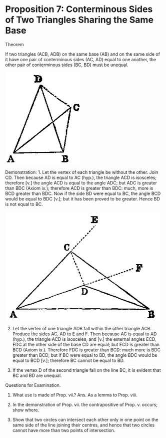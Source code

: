 
# Proposition 7: Conterminous Sides of Two Triangles Sharing the Same Base

Theorem

If two triangles (ACB, ADB) on the same base (AB) and on the same side of it have one pair of conterminous sides (AC, AD) equal to one another, the other pair of conterminous sides (BC, BD) must be unequal.

![Proposition 7](f020.png)

Demonstration: 1. Let the vertex of each triangle be without the other. Join CD. Then because AD is equal to AC (hyp.), the triangle ACD is isosceles; therefore [v.] the angle ACD is equal to the angle ADC; but ADC is greater than BDC (Axiom ix.); therefore ACD is greater than BDC: much, more is BCD greater than BDC. Now if the side BD were equal to BC, the angle BCD would be equal to BDC [v.]; but it has been proved to be greater. Hence BD is not equal to BC.

![Proposition 7](f021.png)

2. Let the vertex of one triangle ADB fall within the other triangle ACB. Produce the sides AC, AD to E and F. Then because AC is equal to AD (hyp.), the triangle ACD is isosceles, and [v.] the external angles ECD, FDC at the other side of the base CD are equal; but ECD is greater than BCD (Axiom ix.). Therefore FDC is greater than BCD: much more is BDC greater than BCD; but if BC were equal to BD, the angle BDC would be equal to BCD [v.]; therefore BC cannot be equal to BD.

3. If the vertex D of the second triangle fall on the line BC, it is evident that BC and BD are unequal.

Questions for Examination.

1. What use is made of Prop. vii.? Ans. As a lemma to Prop. viii.

2. In the demonstration of Prop. vii. the contrapositive of Prop. v. occurs; show where.

3. Show that two circles can intersect each other only in one point on the same side of the line joining their centres, and hence that two circles cannot have more than two points of intersection.
